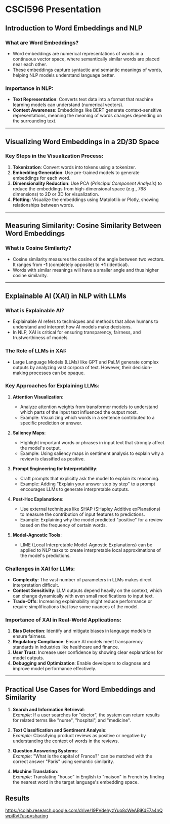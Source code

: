# CSCI596 Presentation

## Introduction to Word Embeddings and NLP

### What are Word Embeddings?
- Word embeddings are numerical representations of words in a continuous vector space, where semantically similar words are placed near each other.
- These embeddings capture syntactic and semantic meanings of words, helping NLP models understand language better.

### Importance in NLP:
- **Text Representation**: Converts text data into a format that machine learning models can understand (numerical vectors).
- **Context Awareness**: Embeddings like BERT generate context-sensitive representations, meaning the meaning of words changes depending on the surrounding text.

---

## Visualizing Word Embeddings in a 2D/3D Space

### Key Steps in the Visualization Process:
1. **Tokenization**: Convert words into tokens using a tokenizer.
2. **Embedding Generation**: Use pre-trained models to generate embeddings for each word.
3. **Dimensionality Reduction**: Use PCA (*Principal Component Analysis*) to reduce the embeddings from high-dimensional space (e.g., 768 dimensions) to 2D or 3D for visualization.
4. **Plotting**: Visualize the embeddings using Matplotlib or Plotly, showing relationships between words.

---

## Measuring Similarity: Cosine Similarity Between Word Embeddings

### What is Cosine Similarity?
- Cosine similarity measures the cosine of the angle between two vectors. It ranges from **-1** (completely opposite) to **+1** (identical).
- Words with similar meanings will have a smaller angle and thus higher cosine similarity.

---

## Explainable AI (XAI) in NLP with LLMs

### What is Explainable AI?
- Explainable AI refers to techniques and methods that allow humans to understand and interpret how AI models make decisions.
- In NLP, XAI is critical for ensuring transparency, fairness, and trustworthiness of models.

### The Role of LLMs in XAI:
- Large Language Models (LLMs) like GPT and PaLM generate complex outputs by analyzing vast corpora of text. However, their decision-making processes can be opaque.

### Key Approaches for Explaining LLMs:
1. **Attention Visualization**:
   - Analyze attention weights from transformer models to understand which parts of the input text influenced the output most.
   - Example: Visualizing which words in a sentence contributed to a specific prediction or answer.

2. **Saliency Maps**:
   - Highlight important words or phrases in input text that strongly affect the model's output.
   - Example: Using saliency maps in sentiment analysis to explain why a review is classified as positive.

3. **Prompt Engineering for Interpretability**:
   - Craft prompts that explicitly ask the model to explain its reasoning.
   - Example: Adding "Explain your answer step by step" to a prompt encourages LLMs to generate interpretable outputs.

4. **Post-Hoc Explanations**:
   - Use external techniques like SHAP (SHapley Additive exPlanations) to measure the contribution of input features to predictions.
   - Example: Explaining why the model predicted "positive" for a review based on the frequency of certain words.

5. **Model-Agnostic Tools**:
   - LIME (Local Interpretable Model-Agnostic Explanations) can be applied to NLP tasks to create interpretable local approximations of the model's predictions.

### Challenges in XAI for LLMs:
- **Complexity**: The vast number of parameters in LLMs makes direct interpretation difficult.
- **Context Sensitivity**: LLM outputs depend heavily on the context, which can change dynamically with even small modifications to input text.
- **Trade-Offs**: Increasing explainability might reduce performance or require simplifications that lose some nuances of the model.

### Importance of XAI in Real-World Applications:
1. **Bias Detection**: Identify and mitigate biases in language models to ensure fairness.
2. **Regulatory Compliance**: Ensure AI models meet transparency standards in industries like healthcare and finance.
3. **User Trust**: Increase user confidence by showing clear explanations for model outputs.
4. **Debugging and Optimization**: Enable developers to diagnose and improve model performance effectively.

---

## Practical Use Cases for Word Embeddings and Similarity

1. **Search and Information Retrieval**:  
   *Example*: If a user searches for "doctor", the system can return results for related terms like "nurse", "hospital", and "medicine".

2. **Text Classification and Sentiment Analysis**:  
   *Example*: Classifying product reviews as positive or negative by understanding the context of words in the reviews.

3. **Question Answering Systems**:  
   *Example*: "What is the capital of France?" can be matched with the correct answer "Paris" using semantic similarity.

4. **Machine Translation**:  
   *Example*: Translating "house" in English to "maison" in French by finding the nearest word in the target language's embedding space.

## Results
https://colab.research.google.com/drive/19PVdehyzYuo8cWeABjKdE7a4nQwpiRvt?usp=sharing

